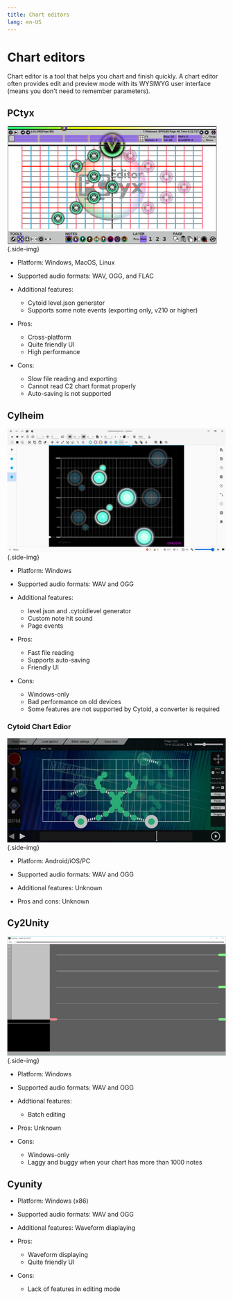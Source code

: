 ```yaml
---
title: Chart editors
lang: en-US
---
```


# Chart editors

Chart editor is a tool that helps you chart and finish quickly. A chart editor often provides edit and preview mode with its WYSIWYG user interface (means you don't need to remember parameters).

## PCtyx

![A screenshot of PCtyx](./_source_abc.md/PCtyx.png){.side-img}

- Platform: Windows, MacOS, Linux

- Supported audio formats: WAV, OGG, and FLAC

- Additional features:
  - Cytoid level.json generator
  - Supports some note events (exporting only, v210 or higher)

- Pros:
  - Cross-platform
  - Quite friendly UI
  - High performance

- Cons:
  - Slow file reading and exporting
  - Cannot read C2 chart format properly
  - Auto-saving is not supported

## Cylheim

![A screenshot of Cylheim](./_source_abc.md/Cylheim.png){.side-img}

- Platform: Windows

- Supported audio formats: WAV and OGG

- Additional features:
  - level.json and .cytoidlevel generator
  - Custom note hit sound
  - Page events

- Pros:
  - Fast file reading
  - Supports auto-saving
  - Friendly UI

- Cons:
  - Windows-only
  - Bad performance on old devices
  - Some features are not supported by Cytoid, a converter is required

### Cytoid Chart Edior

![A screenshot of Cytoid Chart Editor, provided by hana26](./_source_abc.md/Cytoid_Chart_Editor.jpg){.side-img}

- Platform: Android/iOS/PC

- Supported audio formats: WAV and OGG

- Additional features: Unknown

- Pros and cons: Unknown

## Cy2Unity

![A screenshot of Cy2Unity](./_source_abc.md/Cy2Unity.png){.side-img}

- Platform: Windows

- Supported audio formats: WAV and OGG

- Addtional features:
  - Batch editing

- Pros: Unknown

- Cons:
  - Windows-only
  - Laggy and buggy when your chart has more than 1000 notes

## Cyunity

- Platform: Windows (x86)

- Supported audio formats: WAV and OGG

- Additional features: Waveform diaplaying

- Pros:
  - Waveform displaying
  - Quite friendly UI

- Cons:
  - Lack of features in editing mode

